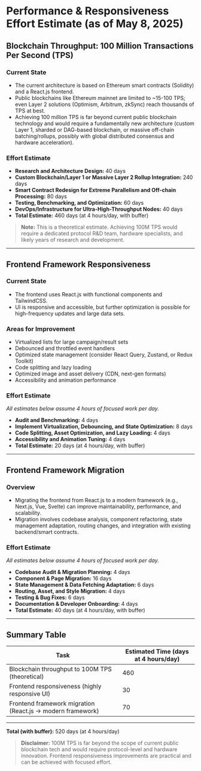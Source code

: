# Performance & Responsiveness Effort Estimate (as of May 8, 2025)

## Blockchain Throughput: 100 Million Transactions Per Second (TPS)

### Current State

- The current architecture is based on Ethereum smart contracts (Solidity) and a React.js frontend.
- Public blockchains like Ethereum mainnet are limited to ~15-100 TPS; even Layer 2 solutions (Optimism, Arbitrum, zkSync) reach thousands of TPS at best.
- Achieving 100 million TPS is far beyond current public blockchain technology and would require a fundamentally new architecture (custom Layer 1, sharded or DAG-based blockchain, or massive off-chain batching/rollups, possibly with global distributed consensus and hardware acceleration).

### Effort Estimate

- **Research and Architecture Design:** 40 days
- **Custom Blockchain/Layer 1 or Massive Layer 2 Rollup Integration:** 240 days
- **Smart Contract Redesign for Extreme Parallelism and Off-chain Processing:** 80 days
- **Testing, Benchmarking, and Optimization:** 60 days
- **DevOps/Infrastructure for Ultra-High-Throughput Nodes:** 40 days
- **Total Estimate:** 460 days (at 4 hours/day, with buffer)

> **Note:** This is a theoretical estimate. Achieving 100M TPS would require a dedicated protocol R&D team, hardware specialists, and likely years of research and development.

---

## Frontend Framework Responsiveness

### Current State

- The frontend uses React.js with functional components and TailwindCSS.
- UI is responsive and accessible, but further optimization is possible for high-frequency updates and large data sets.

### Areas for Improvement

- Virtualized lists for large campaign/result sets
- Debounced and throttled event handlers
- Optimized state management (consider React Query, Zustand, or Redux Toolkit)
- Code splitting and lazy loading
- Optimized image and asset delivery (CDN, next-gen formats)
- Accessibility and animation performance

### Effort Estimate

_All estimates below assume 4 hours of focused work per day._

- **Audit and Benchmarking:** 4 days
- **Implement Virtualization, Debouncing, and State Optimization:** 8 days
- **Code Splitting, Asset Optimization, and Lazy Loading:** 4 days
- **Accessibility and Animation Tuning:** 4 days
- **Total Estimate:** 20 days (at 4 hours/day, with buffer)

---

## Frontend Framework Migration

### Overview

- Migrating the frontend from React.js to a modern framework (e.g., Next.js, Vue, Svelte) can improve maintainability, performance, and scalability.
- Migration involves codebase analysis, component refactoring, state management adaptation, routing changes, and integration with existing backend/smart contracts.

### Effort Estimate

_All estimates below assume 4 hours of focused work per day._

- **Codebase Audit & Migration Planning:** 4 days
- **Component & Page Migration:** 16 days
- **State Management & Data Fetching Adaptation:** 6 days
- **Routing, Asset, and Style Migration:** 4 days
- **Testing & Bug Fixes:** 6 days
- **Documentation & Developer Onboarding:** 4 days
- **Total Estimate:** 40 days (at 4 hours/day, with buffer)

---

## Summary Table

| Task                                                       | Estimated Time (days at 4 hours/day) |
| ---------------------------------------------------------- | ------------------------------------ |
| Blockchain throughput to 100M TPS (theoretical)            | 460                                  |
| Frontend responsiveness (highly responsive UI)             | 30                                   |
| Frontend framework migration (React.js → modern framework) | 70                                   |

---

**Total (with buffer):** 520 days (at 4 hours/day)

> **Disclaimer:** 100M TPS is far beyond the scope of current public blockchain tech and would require protocol-level and hardware innovation. Frontend responsiveness improvements are practical and can be achieved with focused effort.
